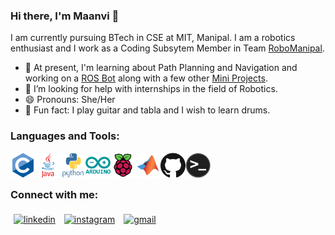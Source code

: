 ### Hi there, I'm Maanvi 👋

I am currently pursuing BTech in CSE at MIT, Manipal. I am a robotics enthusiast and I work as a Coding Subsytem Member in Team [RoboManipal](https://robomanipal.com/#/).  

- 🌱 At present, I'm learning about Path Planning and Navigation and working on a [ROS Bot](https://github.com/maanvisingh/ROS_Bot) along with a few other [Mini Projects](https://github.com/maanvisingh/Mini_Projects).
- 🤔 I’m looking for help with internships in the field of Robotics.   
- 😄 Pronouns: She/Her
- 🎵 Fun fact: I play guitar and tabla and I wish to learn drums. 
 
 ### Languages and Tools:
<img align="left" alt="" width="40px" src="https://github.com/devicons/devicon/blob/master/icons/c/c-original.svg" />
<img align="left" width="40px" src="https://github.com/devicons/devicon/blob/master/icons/java/java-original-wordmark.svg" />
<img align="left" width="40px" src="https://github.com/devicons/devicon/blob/master/icons/python/python-original-wordmark.svg" />
<img align="left" alt="" width="40px" src="https://github.com/devicons/devicon/blob/master/icons/arduino/arduino-original-wordmark.svg" />
<img align="left" width="40px" src="https://github.com/devicons/devicon/blob/master/icons/raspberrypi/raspberrypi-original.svg" />
<img align="left" alt="" width="40px" src="https://github.com/devicons/devicon/blob/master/icons/matlab/matlab-original.svg" />
<img align="left" alt="" width="100px" src="https://docs.pickit3d.com/en/2.0/_images/ros-logo.png" />
<img align="left" alt="" width="30px" src="https://www.pngkey.com/png/full/221-2216011_ros-gazebo-logo.png" />
<img align="left" alt="GitHub" width="40px" src="https://raw.githubusercontent.com/github/explore/78df643247d429f6cc873026c0622819ad797942/topics/github/github.png" />
<img align="left" alt="Terminal" width="40px" src="https://raw.githubusercontent.com/github/explore/80688e429a7d4ef2fca1e82350fe8e3517d3494d/topics/terminal/terminal.png" />
<img align="left" alt="" width="40px" src="https://i.ytimg.com/an/XD7HBFlIFMM/73075643-6561-4a39-a0e0-f9c3e426a06a_mq.jpg?v=5cb4d821" />
<br>
<br>

### Connect with me:
<p align="left"> 
<a href="https://www.linkedin.com/in/maanvi-singh-b163741a5/"><img alt="linkedin" width="5%" style="padding:5px" src="https://img.icons8.com/nolan/512/linkedin.png"/></a> 
<a href="https://www.instagram.com/maanvisingh_/"><img alt="instagram" width="5%" style="padding:5px" src="https://img.icons8.com/nolan/512/instagram-new.png"/></a> 
<a href="mailto: singhmaanvi3@gmail.com"><img alt="gmail" width="5%" style="padding:5px" src="https://img.icons8.com/nolan/512/gmail.png"/></a>
 </p>
 
